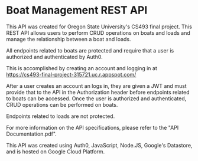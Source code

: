 # Boat Management REST API

This API was created for Oregon State University's CS493 final project. This REST API allows users to perform CRUD operations on boats and loads and manage the relationship between a boat and loads. 

All endpoints related to boats are protected and require that a user is authorized and authenticated by Auth0. 

This is accomplished by creating an account and logging in at https://cs493-final-project-315721.uc.r.appspot.com/ 

After a user creates an account an logs in, they are given a JWT and must provide that to the API in the Authorization header before endpoints related to boats can be accessed. Once the user is authorized and authenticated, CRUD operations can be performed on boats. 

Endpoints related to loads are not protected. 

For more information on the API specifications, please refer to the "API Documentation.pdf".

This API was created using Auth0, JavaScript, Node.JS, Google's Datastore, and is hosted on Google Cloud Platform.